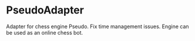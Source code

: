 # PseudoAdapter
Adapter for chess engine Pseudo. Fix time management issues. Engine can be used as an online chess bot.
